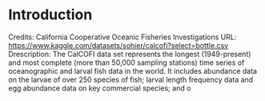 # Introduction

Credits:  California Cooperative Oceanic Fisheries Investigations
URL: https://www.kaggle.com/datasets/sohier/calcofi?select=bottle.csv
Drescription: The CalCOFI data set represents the longest (1949-present) 
and most complete (more than 50,000 sampling stations) time series of 
oceanographic and larval fish data in the world. It includes abundance 
data on the larvae of over 250 species of fish; larval length frequency 
data and egg abundance data on key commercial species; and o